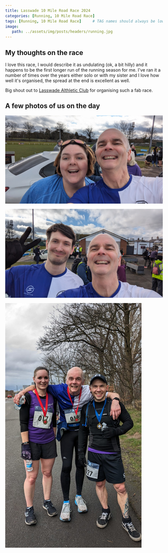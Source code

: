 ```yaml
---
title: Lasswade 10 Mile Road Race 2024
categories: [Running, 10 Mile Road Race]
tags: [Running, 10 Mile Road Race]     # TAG names should always be lowercase
image:
   path: ../assets/img/posts/headers/running.jpg
---
```


## My thoughts on the race

I love this race, I would describe it as undulating (ok, a bit hilly) and it happens to be the first longer run of the running season for me. I've ran it a number of times over the years either solo or with my sister and I love how well it's organised, the spread at the end is excellent as well.

Big shout out to [Lasswade Althletic Club](https://www.facebook.com/LasswadeAC1981) for organising such a fab race.

## A few photos of us on the day

![Yvonne and me](../assets/img/posts/2024-03-03-Lasswade-10-Mile-Road-Race/Yvonne_Me.jpg)

![Nick and me](../assets/img/posts/2024-03-03-Lasswade-10-Mile-Road-Race/Nick_and_Billy.jpg)

![Luca me and Jo](../assets/img/posts/2024-03-03-Lasswade-10-Mile-Road-Race/Jo_Luca_me.jpg)
